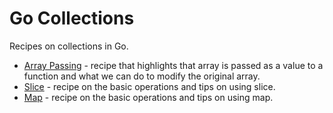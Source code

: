 # Go Collections

Recipes on collections in Go.

* [Array Passing](array-slice-passing) - recipe that highlights that array is passed as a value to a function and what we can do to modify the original array.
* [Slice](slice-basics) - recipe on the basic operations and tips on using slice.
* [Map](map) - recipe on the basic operations and tips on using map.
